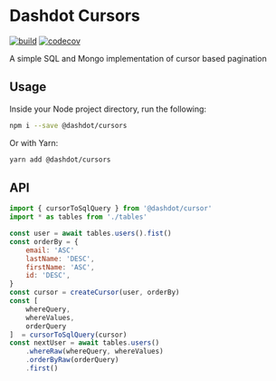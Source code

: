 # Dashdot Cursors

[![build](https://img.shields.io/github/workflow/status/wappla/cursors/Build?style=flat&colorA=000000&colorB=000000)](https://github.com/wappla/cursors/actions/workflows/on_push_main.yml)
[![codecov](https://img.shields.io/codecov/c/github/wappla/cursors?style=flat&colorA=000000&colorB=000000)](https://codecov.io/gh/wappla/cursors)

A simple SQL and Mongo implementation of cursor based pagination

## Usage

Inside your Node project directory, run the following:

```sh
npm i --save @dashdot/cursors
```

Or with Yarn:

```sh
yarn add @dashdot/cursors
```

## API

```javascript
import { cursorToSqlQuery } from '@dashdot/cursor'
import * as tables from './tables'

const user = await tables.users().fist()
const orderBy = {
    email: 'ASC'
    lastName: 'DESC',
    firstName: 'ASC',
    id: 'DESC',
}
const cursor = createCursor(user, orderBy)
const [
    whereQuery,
    whereValues,
    orderQuery
]  = cursorToSqlQuery(cursor)
const nextUser = await tables.users()
    .whereRaw(whereQuery, whereValues)
    .orderByRaw(orderQuery)
    .first()
```